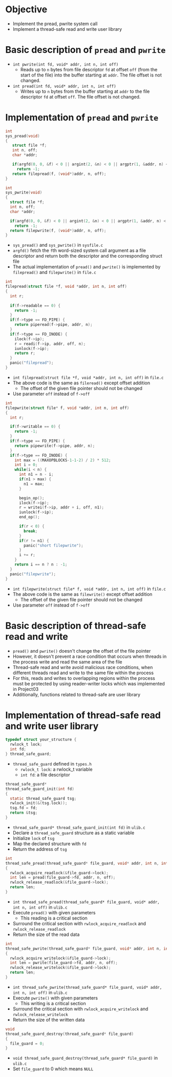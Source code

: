 # Objective
+ Implement the pread, pwrite system call
+ Implement a thread-safe read and write user library

# Basic description of `pread` and `pwrite`
+ `int pwrite(int fd, void* addr, int n, int off)`
  + Reads up to `n` bytes from file descriptor `fd` at offset `off` (from the start of the file) into the buffer starting at `addr`. The file offset is not changed.
+ `int pread(int fd, void* addr, int n, int off)`
  + Writes up to `n` bytes from the buffer starting at `addr` to the file descriptor `fd` at offset `off`. The file offset is not changed.

# Implementation of `pread` and `pwrite`
```c
int
sys_pread(void)
{
   struct file *f;
   int n, off; 
   char *addr;

   if(argfd(0, 0, &f) < 0 || argint(2, &n) < 0 || argptr(1, &addr, n) < 0 || argint(3, &off) < 0)
     return -1;
   return filepread(f, (void*)addr, n, off);
}
```
```c
int
sys_pwrite(void)
{ 
  struct file *f;
  int n, off;
  char *addr;

  if(argfd(0, 0, &f) < 0 || argint(2, &n) < 0 || argptr(1, &addr, n) < 0 || argint(3, &off) < 0)
    return -1;
  return filepwrite(f, (void*)addr, n, off); 
}
```
+ `sys_pread()` and `sys_pwrite()` in `sysfile.c`
+ `argfd()` fetch the `f`th word-sized system call argument as a file descriptor and return both the descriptor and the corresponding struct file
+ The actual implementation of `pread()` and `pwrite()` is implemented by `filepread()` and `filepwrite()` in `file.c`

```c
int
filepread(struct file *f, void *addr, int n, int off)
{
  int r;
  
  if(f->readable == 0) {
    return -1;
  }
  if(f->type == FD_PIPE) {
    return piperead(f->pipe, addr, n);
  }
  if(f->type == FD_INODE) {
    ilock(f->ip);
    r = readi(f->ip, addr, off, n);
    iunlock(f->ip);
    return r;
  }
  panic("filepread"); 
}
```
+ `int filepread(struct file *f, void *addr, int n, int off)` in `file.c`
+ The above code is the same as `fileread()` except offset addition
  + The offset of the given file pointer should not be changed
+ Use parameter `off` instead of `f->off`

```c
int
filepwrite(struct file* f, void *addr, int n, int off)
{
  int r;

  if(f->writable == 0) {
    return -1;
  }
  if(f->type == FD_PIPE) {
    return pipewrite(f->pipe, addr, n);
  }
  if(f->type == FD_INODE) {
    int max = ((MAXOPBLOCKS-1-1-2) / 2) * 512;
    int i = 0;
    while(i < n) {
      int n1 = n - i;
      if(n1 > max) {
        n1 = max;
      }

      begin_op();
      ilock(f->ip);
      r = writei(f->ip, addr + i, off, n1);
      iunlock(f->ip);
      end_op();

      if(r < 0) {
        break;
      }
      if(r != n1) {
        panic("short filepwrite");
      }
      i += r;
    }
    return i == n ? n : -1;
  }
  panic("filepwrite");
}
```
+ `int filepwrite(struct file* f, void *addr, int n, int off)` in `file.c`
+ The above code is the same as `filewrite()` except offset addition
  + The offset of the given file pointer should not be changed
+ Use parameter `off` instead of `f->off`

# Basic description of thread-safe read and write
+ `pread()` and `pwrite()` doesn't change the offset of the file pointer
+ However, it doesn't prevent a race condition that occurs when threads in the process write and read the same area of the file
+ Thread-safe read and write avoid malicious race conditions, when different threads read and write to the same file within the process
+ For this, reads and writes to overlapping regions within the process must be protected by using reader-writer locks which was implemented in Project03
+ Additionally, functions related to thread-safe are user library

# Implementation of thread-safe read and write user library
```c
typedef struct your_structure {
  rwlock_t lock;
  int fd;
} thread_safe_guard;
```
+ `thread_safe_guard` defined in `types.h`
  + `rwlock_t lock`: a rwlock_t variable
  + `int fd`: a file descriptor

```c
thread_safe_guard*
thread_safe_guard_init(int fd)
{
  static thread_safe_guard tsg;
  rwlock_init(&(tsg.lock));
  tsg.fd = fd;
  return &tsg;
}
```
+ `thread_safe_guard* thread_safe_guard_init(int fd)` in `ulib.c`
+ Declare a `thread_safe_guard` structure as a static variable
+ Initialize `lock` of `tsg`
+ Map the declared structure with `fd`
+ Return the address of `tsg`

```c
int
thread_safe_pread(thread_safe_guard* file_guard, void* addr, int n, int off)
{
  rwlock_acquire_readlock(&file_guard->lock);
  int len = pread(file_guard->fd, addr, n, off);
  rwlock_release_readlock(&file_guard->lock);
  return len;
}
```
+ `int thread_safe_pread(thread_safe_guard* file_guard, void* addr, int n, int off)` in `ulib.c`
+ Execute `pread()` with given parameters
  + This reading is a critical section
+ Surround the critical section with `rwlock_acquire_readlock` and `rwlock_release_readlock`
+ Return the size of the read data

```c
int
thread_safe_pwrite(thread_safe_guard* file_guard, void* addr, int n, int off)
{
  rwlock_acquire_writelock(&file_guard->lock);
  int len = pwrite(file_guard->fd, addr, n, off);
  rwlock_release_writelock(&file_guard->lock);
  return len;
}
```
+ `int thread_safe_pwrite(thread_safe_guard* file_guard, void* addr, int n, int off)` in `ulib.c`
+ Execute `pwrite()` with given parameters
  + This writing is a critical section
+ Surround the critical section with `rwlock_acquire_writelock` and `rwlock_release_writelock`
+ Return the size of the written data

```c
void
thread_safe_guard_destroy(thread_safe_guard* file_guard)
{
  file_guard = 0;
}
```
+ `void thread_safe_guard_destroy(thread_safe_guard* file_guard)` in `ulib.c`
+ Set `file_guard` to 0 which means `NULL`